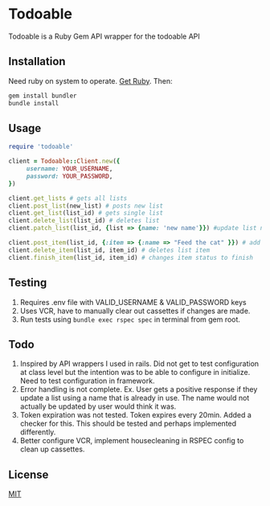 # Todoable

Todoable is a Ruby Gem API wrapper for the todoable API

## Installation

Need ruby on system to operate. [Get Ruby](https://www.ruby-lang.org/en/downloads/). Then:

```bash
gem install bundler
bundle install
```

## Usage

```ruby
require 'todoable'

client = Todoable::Client.new({ 
     username: YOUR_USERNAME,
     password: YOUR_PASSWORD,
})

client.get_lists # gets all lists
client.post_list(new_list) # posts new list
client.get_list(list_id) # gets single list
client.delete_list(list_id) # deletes list
client.patch_list(list_id, {list => {name: 'new name'}}) #update list name

client.post_item(list_id, {:item => {:name => "Feed the cat" }}) # add item to list
client.delete_item(list_id, item_id) # deletes list item
client.finish_item(list_id, item_id) # changes item status to finish
```

## Testing
1) Requires .env file with VALID_USERNAME & VALID_PASSWORD keys
2) Uses VCR, have to manually clear out cassettes if changes are made.
3) Run tests using `bundle exec rspec spec` in terminal from gem root.


## Todo
1) Inspired by API wrappers I used in rails. Did not get to test configuration at class level but the intention was to be able to configure in initialize. Need to test configuration in framework.
2) Error handling is not complete. Ex. User gets a positive response if they update a list using a name that is already in use. The name would not actually be updated by user would think it was.
3) Token expiration was not tested. Token expires every 20min. Added a checker for this. This should be tested and perhaps implemented differently.
4) Better configure VCR, implement housecleaning in RSPEC config to clean up cassettes. 



## License
[MIT](https://choosealicense.com/licenses/mit/)